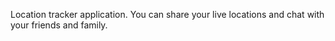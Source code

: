 Location tracker application.
You can share your live locations and chat with your friends and family. 
